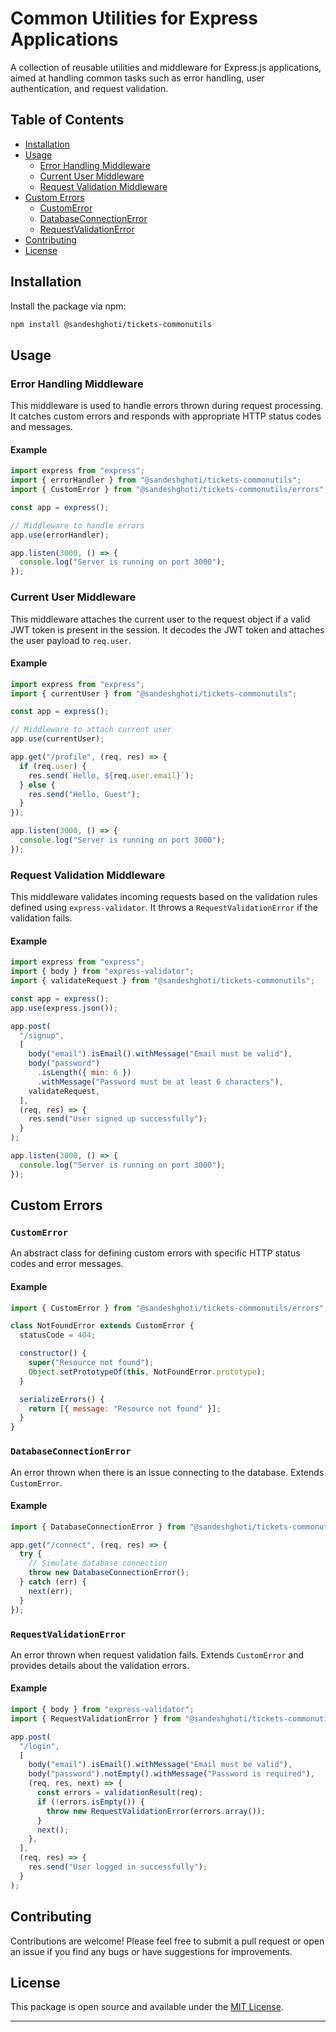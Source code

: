 # Common Utilities for Express Applications

A collection of reusable utilities and middleware for Express.js applications, aimed at handling common tasks such as error handling, user authentication, and request validation.

## Table of Contents

- [Installation](#installation)
- [Usage](#usage)
  - [Error Handling Middleware](#error-handling-middleware)
  - [Current User Middleware](#current-user-middleware)
  - [Request Validation Middleware](#request-validation-middleware)
- [Custom Errors](#custom-errors)
  - [CustomError](#customerror)
  - [DatabaseConnectionError](#databaseconnectionerror)
  - [RequestValidationError](#requestvalidationerror)
- [Contributing](#contributing)
- [License](#license)

## Installation

Install the package via npm:

```bash
npm install @sandeshghoti/tickets-commonutils
```

## Usage

### Error Handling Middleware

This middleware is used to handle errors thrown during request processing. It catches custom errors and responds with appropriate HTTP status codes and messages.

#### Example

```javascript
import express from "express";
import { errorHandler } from "@sandeshghoti/tickets-commonutils";
import { CustomError } from "@sandeshghoti/tickets-commonutils/errors";

const app = express();

// Middleware to handle errors
app.use(errorHandler);

app.listen(3000, () => {
  console.log("Server is running on port 3000");
});
```

### Current User Middleware

This middleware attaches the current user to the request object if a valid JWT token is present in the session. It decodes the JWT token and attaches the user payload to `req.user`.

#### Example

```javascript
import express from "express";
import { currentUser } from "@sandeshghoti/tickets-commonutils";

const app = express();

// Middleware to attach current user
app.use(currentUser);

app.get("/profile", (req, res) => {
  if (req.user) {
    res.send(`Hello, ${req.user.email}`);
  } else {
    res.send("Hello, Guest");
  }
});

app.listen(3000, () => {
  console.log("Server is running on port 3000");
});
```

### Request Validation Middleware

This middleware validates incoming requests based on the validation rules defined using `express-validator`. It throws a `RequestValidationError` if the validation fails.

#### Example

```javascript
import express from "express";
import { body } from "express-validator";
import { validateRequest } from "@sandeshghoti/tickets-commonutils";

const app = express();
app.use(express.json());

app.post(
  "/signup",
  [
    body("email").isEmail().withMessage("Email must be valid"),
    body("password")
      .isLength({ min: 6 })
      .withMessage("Password must be at least 6 characters"),
    validateRequest,
  ],
  (req, res) => {
    res.send("User signed up successfully");
  }
);

app.listen(3000, () => {
  console.log("Server is running on port 3000");
});
```

## Custom Errors

### `CustomError`

An abstract class for defining custom errors with specific HTTP status codes and error messages.

#### Example

```javascript
import { CustomError } from "@sandeshghoti/tickets-commonutils/errors";

class NotFoundError extends CustomError {
  statusCode = 404;

  constructor() {
    super("Resource not found");
    Object.setPrototypeOf(this, NotFoundError.prototype);
  }

  serializeErrors() {
    return [{ message: "Resource not found" }];
  }
}
```

### `DatabaseConnectionError`

An error thrown when there is an issue connecting to the database. Extends `CustomError`.

#### Example

```javascript
import { DatabaseConnectionError } from "@sandeshghoti/tickets-commonutils/errors";

app.get("/connect", (req, res) => {
  try {
    // Simulate database connection
    throw new DatabaseConnectionError();
  } catch (err) {
    next(err);
  }
});
```

### `RequestValidationError`

An error thrown when request validation fails. Extends `CustomError` and provides details about the validation errors.

#### Example

```javascript
import { body } from "express-validator";
import { RequestValidationError } from "@sandeshghoti/tickets-commonutils/errors";

app.post(
  "/login",
  [
    body("email").isEmail().withMessage("Email must be valid"),
    body("password").notEmpty().withMessage("Password is required"),
    (req, res, next) => {
      const errors = validationResult(req);
      if (!errors.isEmpty()) {
        throw new RequestValidationError(errors.array());
      }
      next();
    },
  ],
  (req, res) => {
    res.send("User logged in successfully");
  }
);
```

## Contributing

Contributions are welcome! Please feel free to submit a pull request or open an issue if you find any bugs or have suggestions for improvements.

## License

This package is open source and available under the [MIT License](LICENSE).

---

